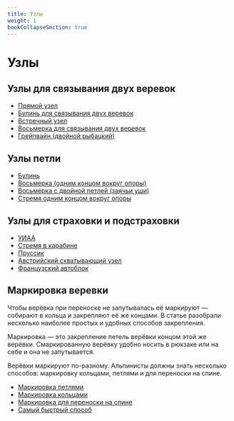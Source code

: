 ```yaml
---
title: Узлы
weight: 1
bookCollapseSection: true
---
```


# Узлы

## Узлы для связывания двух веревок

- [Прямой узел](./01_square-knot.md)
- [Булинь для связывания двух веревок](./02_sheet-bend-knot.md)
- [Встречный узел](./03_water-knot.md)
- [Восьмерка для связывания двух веревок](./04_figure-8-bend-knot.md)
- [Грейпвайн (двойной рыбацкий)](./05_double-fishermans-bend-knot.md)

## Узлы петли

- [Булинь](./11_bowline.md)
- [Восьмерка (одним концом вокруг опоры)](./12_figure-8-follow-through-loop-knot.md)
- [Восьмерка с двойной петлей (заячьи уши)](./13_figure-8-double-loop-knot.md)
- [Стремя одним концом вокруг опоры](./14_clove-hitch-knot-rope-end.md)

## Узлы для страховки и подстраховки

- [УИАА](./21_munters-hitch.md)
- [Стремя в карабине](./22_clove-hitch-carabiner.md)
- [Пруссик](./23_prussik.md)
- [Австрийский схватывающий узел](./24_klemheist.md)
- [Французский автоблок](./25_autoblock.md)

## Маркировка веревки

Чтобы верёвка при переноске не запутывалась её маркируют — собирают в кольца и
закрепляют её же концами. В статье разобрали несколько наиболее простых и
удобных способов закрепления.

Маркировка — это закрепление петель верёвки концом этой же верёвки.
Смаркированную верёвку удобно носить в рюкзаке или на себе и она не
запутывается.

Верёвки маркируют по-разному. Альпинисты должны знать несколько способов:
маркировку кольцами, петлями и для переноски на спине.

- [Маркировка петлями](./31_loop.md)
- [Маркировка кольцами](./32_ring.md)
- [Маркировка для переноски на спине](./33_carry.md)
- [Самый быстрый способ](./34_fast.md)
